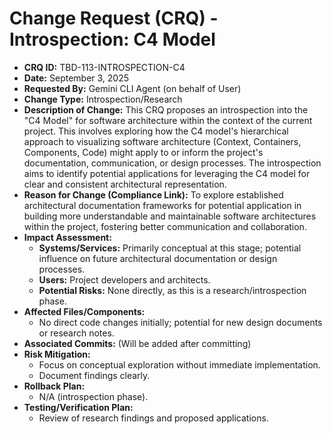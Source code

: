 # Change Request (CRQ) - Introspection: C4 Model

*   **CRQ ID:** TBD-113-INTROSPECTION-C4
*   **Date:** September 3, 2025
*   **Requested By:** Gemini CLI Agent (on behalf of User)
*   **Change Type:** Introspection/Research
*   **Description of Change:**
    This CRQ proposes an introspection into the "C4 Model" for software architecture within the context of the current project. This involves exploring how the C4 model's hierarchical approach to visualizing software architecture (Context, Containers, Components, Code) might apply to or inform the project's documentation, communication, or design processes. The introspection aims to identify potential applications for leveraging the C4 model for clear and consistent architectural representation.
*   **Reason for Change (Compliance Link):**
    To explore established architectural documentation frameworks for potential application in building more understandable and maintainable software architectures within the project, fostering better communication and collaboration.
*   **Impact Assessment:**
    *   **Systems/Services:** Primarily conceptual at this stage; potential influence on future architectural documentation or design processes.
    *   **Users:** Project developers and architects.
    *   **Potential Risks:** None directly, as this is a research/introspection phase.
*   **Affected Files/Components:**
    *   No direct code changes initially; potential for new design documents or research notes.
*   **Associated Commits:** (Will be added after committing)
*   **Risk Mitigation:**
    *   Focus on conceptual exploration without immediate implementation.
    *   Document findings clearly.
*   **Rollback Plan:**
    *   N/A (introspection phase).
*   **Testing/Verification Plan:**
    *   Review of research findings and proposed applications.
